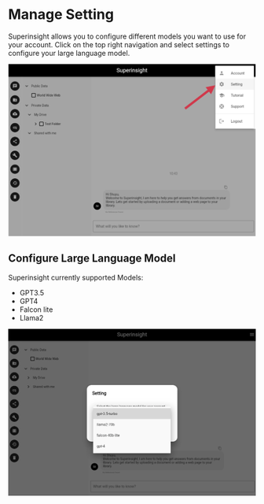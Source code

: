 # Manage Setting

Superinsight allows you to configure different models you want to use for your account. Click on the top right navigation and select settings to configure your large language model.

![Manage Setting](../assets/images/tutorial/setting-manage.png)


## Configure Large Language Model

Superinsight currently supported Models:

* GPT3.5
* GPT4
* Falcon lite
* Llama2

![Upload File To Folder](../assets/images/tutorial/setting-manage-model.png)
